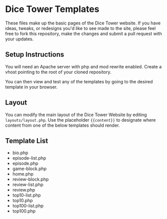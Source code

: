Dice Tower Templates
====================

These files make up the basic pages of the Dice Tower website. If you have ideas, tweaks, or redesigns you'd like to see made to the site, please feel free to fork this repository, make the changes and submit a pull request with your updates.

Setup Instructions
------------------

You will need an Apache server with php and mod rewrite enabled. Create a vhost pointing to the root of your cloned repository.

You can then view and test any of the templates by going to the desired template in your browser.

Layout
------

You can modify the main layout of the Dice Tower Website by editing `layouts/layout.php`. Use the placeholder `{{content}}` to designate where content from one of the below templates should render.

Template List
-------------

* bio.php
* episode-list.php
* episode.php
* game-block.php
* home.php
* review-block.php
* review-list.php
* review.php
* top10-list.php
* top10.php
* top100-list.php
* top100.php